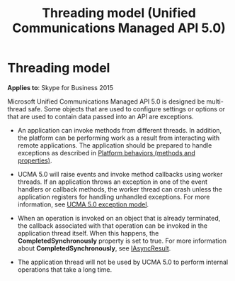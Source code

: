﻿---
title: Threading model (Unified Communications Managed API 5.0)
TOCTitle: Threading model
ms:assetid: abdf2e3d-c235-4ff9-b8b0-9b709e7b22f8
ms:mtpsurl: https://msdn.microsoft.com/library/Dn466080(v=office.16)
ms:contentKeyID: 65240011
ms.date: 07/27/2015
mtps_version: v=office.16
---

# Threading model


**Applies to**: Skype for Business 2015

Microsoft Unified Communications Managed API 5.0 is designed be multi-thread safe. Some objects that are used to configure settings or options or that are used to contain data passed into an API are exceptions.

  - An application can invoke methods from different threads. In addition, the platform can be performing work as a result from interacting with remote applications. The application should be prepared to handle exceptions as described in [Platform behaviors (methods and properties)](platform-behaviors-methods-and-properties.md).

  - UCMA 5.0 will raise events and invoke method callbacks using worker threads. If an application throws an exception in one of the event handlers or callback methods, the worker thread can crash unless the application registers for handling unhandled exceptions. For more information, see [UCMA 5.0 exception model](ucma-5-0-exception-model.md).

  - When an operation is invoked on an object that is already terminated, the callback associated with that operation can be invoked in the application thread itself. When this happens, the **CompletedSynchronously** property is set to true. For more information about **CompletedSynchronously**, see [IAsyncResult](https://msdn.microsoft.com/library/ft8a6455).

  - The application thread will not be used by UCMA 5.0 to perform internal operations that take a long time.

